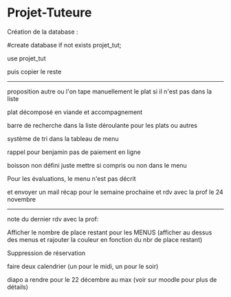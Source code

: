 # Projet-Tuteure


Création de la database : 

#create database if not exists projet_tut;

use projet_tut

puis copier le reste

-------------

proposition autre ou l'on tape manuellement le plat si il n'est pas dans la liste

plat décomposé en viande et accompagnement

barre de recherche dans la liste déroulante pour les plats ou autres

système de tri dans la tableau de menu

rappel pour benjamin pas de paiement en ligne

boisson non défini juste mettre si compris ou non dans le menu

Pour les évaluations, le menu n'est pas décrit

et envoyer un mail récap pour le semaine prochaine et rdv avec la prof le 24 novembre

-------------
note du dernier rdv avec la prof:

Afficher le nombre de place restant pour les MENUS (afficher au dessus des menus et rajouter la couleur en fonction du nbr de place restant)

Suppression de réservation

faire deux calendrier (un pour le midi, un pour le soir)

diapo a rendre pour le 22 décembre au max (voir sur moodle pour plus de détails)
